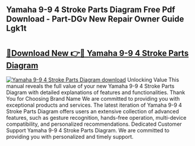 ## Yamaha 9-9 4 Stroke Parts Diagram Free Pdf Download - Part-DGv New Repair Owner Guide Lgk1t

# <h2><a href="http://dfsz4os.blite.top/?on=Yamaha+9-9+4+Stroke+Parts+Diagram">🔗Download New 👉🔴 Yamaha 9-9 4 Stroke Parts Diagram</a></h2>

[![Yamaha 9-9 4 Stroke Parts Diagram download](https://i.imgur.com/lujVjoI.png)](http://dfsz4os.blite.top/?on=Yamaha+9-9+4+Stroke+Parts+Diagram)
Unlocking Value This manual reveals the full value of your new Yamaha 9-9 4 Stroke Parts Diagram with detailed explanations of features and functionalities. Thank You for Choosing Brand Name We are committed to providing you with exceptional products and services. The latest iteration of Yamaha 9-9 4 Stroke Parts Diagram offers users an extensive collection of advanced features, such as gesture recognition, hands-free operation, multi-device compatibility, and personalized recommendations. Dedicated Customer Support Yamaha 9-9 4 Stroke Parts Diagram. We are committed to providing you with personalized and timely support.
